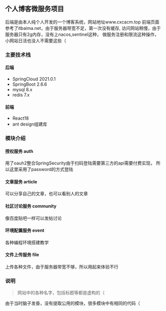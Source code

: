 ## 个人博客微服务项目
后端是由本人纯个人开发的一个博客系统，网站地址www.cxcacm.top
前端页面参考了itbaima.net，由于服务器带宽不足，第一次没有缓存,
访问网站稍慢，由于服务器只有2g内存，没有上nacos,sentinel这种，
做服务注册和限流这种操作，小网站日活也没人不需要这些（

### 主要技术栈
#### 后端
- SpringCloud 2021.0.1
- SpringBoot 2.6.6
- mysql 8.x
- redis 7.x

#### 前端
- React18
- ant design组建库

### 模块介绍
#### 授权服务 auth
用了oauh2整合SpringSecurity由于扫码登陆需要第三方的api需要付费实现，
所以这里采用了password的方式登陆

#### 文章服务 article
可以分享自己的文章，也可以看别人的文章

#### 社区讨论服务 community
像百度贴吧一样可以发帖讨论

#### 环境配置服务 event
各种编程环境搭建教学

#### 文件上传服务 file
上传各种文件，由于服务器带宽不够，所以用起来体验不行

### 说明
> 网站中的各种名字，包括标题等都是虚构的（

由于当时脑子发昏，没有提取公用的模块，很多模块中有相同的代码（